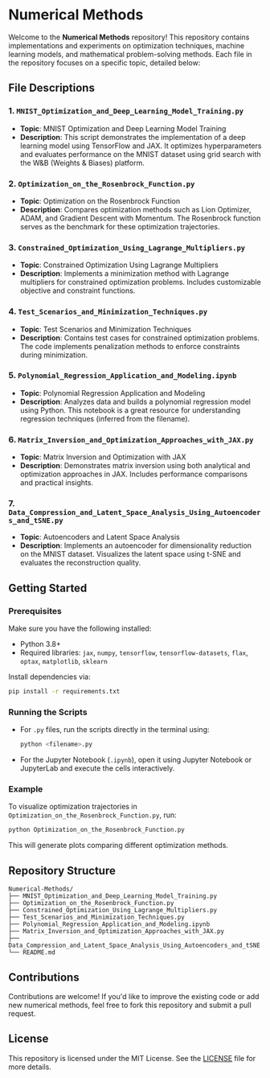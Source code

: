 # Numerical Methods

Welcome to the **Numerical Methods** repository! This repository contains implementations and experiments on optimization techniques, machine learning models, and mathematical problem-solving methods. Each file in the repository focuses on a specific topic, detailed below:

## File Descriptions

### 1. `MNIST_Optimization_and_Deep_Learning_Model_Training.py`
- **Topic**: MNIST Optimization and Deep Learning Model Training
- **Description**: This script demonstrates the implementation of a deep learning model using TensorFlow and JAX. It optimizes hyperparameters and evaluates performance on the MNIST dataset using grid search with the W&B (Weights & Biases) platform.

### 2. `Optimization_on_the_Rosenbrock_Function.py`
- **Topic**: Optimization on the Rosenbrock Function
- **Description**: Compares optimization methods such as Lion Optimizer, ADAM, and Gradient Descent with Momentum. The Rosenbrock function serves as the benchmark for these optimization trajectories.

### 3. `Constrained_Optimization_Using_Lagrange_Multipliers.py`
- **Topic**: Constrained Optimization Using Lagrange Multipliers
- **Description**: Implements a minimization method with Lagrange multipliers for constrained optimization problems. Includes customizable objective and constraint functions.

### 4. `Test_Scenarios_and_Minimization_Techniques.py`
- **Topic**: Test Scenarios and Minimization Techniques
- **Description**: Contains test cases for constrained optimization problems. The code implements penalization methods to enforce constraints during minimization.

### 5. `Polynomial_Regression_Application_and_Modeling.ipynb`
- **Topic**: Polynomial Regression Application and Modeling
- **Description**: Analyzes data and builds a polynomial regression model using Python. This notebook is a great resource for understanding regression techniques (inferred from the filename).

### 6. `Matrix_Inversion_and_Optimization_Approaches_with_JAX.py`
- **Topic**: Matrix Inversion and Optimization with JAX
- **Description**: Demonstrates matrix inversion using both analytical and optimization approaches in JAX. Includes performance comparisons and practical insights.

### 7. `Data_Compression_and_Latent_Space_Analysis_Using_Autoencoders_and_tSNE.py`
- **Topic**: Autoencoders and Latent Space Analysis
- **Description**: Implements an autoencoder for dimensionality reduction on the MNIST dataset. Visualizes the latent space using t-SNE and evaluates the reconstruction quality.

## Getting Started

### Prerequisites
Make sure you have the following installed:
- Python 3.8+
- Required libraries: `jax`, `numpy`, `tensorflow`, `tensorflow-datasets`, `flax`, `optax`, `matplotlib`, `sklearn`

Install dependencies via:
```bash
pip install -r requirements.txt
```

### Running the Scripts
- For `.py` files, run the scripts directly in the terminal using:
  ```bash
  python <filename>.py
  ```
- For the Jupyter Notebook (`.ipynb`), open it using Jupyter Notebook or JupyterLab and execute the cells interactively.

### Example
To visualize optimization trajectories in `Optimization_on_the_Rosenbrock_Function.py`, run:
```bash
python Optimization_on_the_Rosenbrock_Function.py
```
This will generate plots comparing different optimization methods.

## Repository Structure
```
Numerical-Methods/
├── MNIST_Optimization_and_Deep_Learning_Model_Training.py
├── Optimization_on_the_Rosenbrock_Function.py
├── Constrained_Optimization_Using_Lagrange_Multipliers.py
├── Test_Scenarios_and_Minimization_Techniques.py
├── Polynomial_Regression_Application_and_Modeling.ipynb
├── Matrix_Inversion_and_Optimization_Approaches_with_JAX.py
├── Data_Compression_and_Latent_Space_Analysis_Using_Autoencoders_and_tSNE.py
└── README.md
```

## Contributions
Contributions are welcome! If you'd like to improve the existing code or add new numerical methods, feel free to fork this repository and submit a pull request.

## License
This repository is licensed under the MIT License. See the [LICENSE](LICENSE) file for more details.
